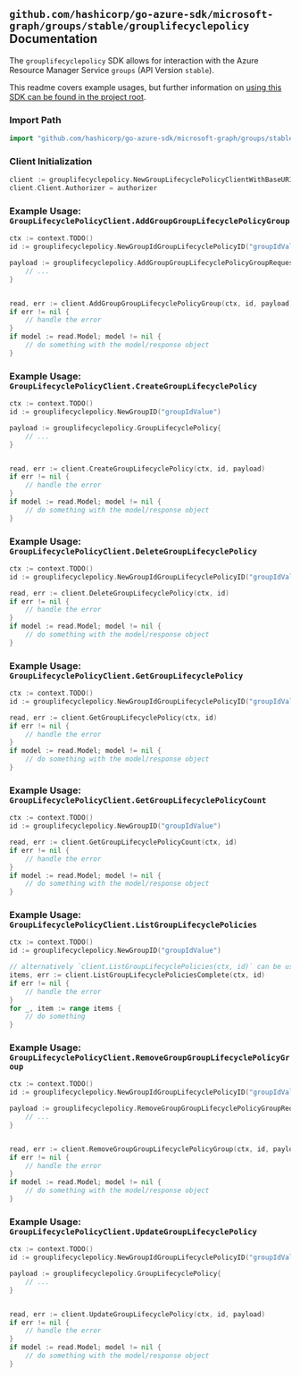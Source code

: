 
## `github.com/hashicorp/go-azure-sdk/microsoft-graph/groups/stable/grouplifecyclepolicy` Documentation

The `grouplifecyclepolicy` SDK allows for interaction with the Azure Resource Manager Service `groups` (API Version `stable`).

This readme covers example usages, but further information on [using this SDK can be found in the project root](https://github.com/hashicorp/go-azure-sdk/tree/main/docs).

### Import Path

```go
import "github.com/hashicorp/go-azure-sdk/microsoft-graph/groups/stable/grouplifecyclepolicy"
```


### Client Initialization

```go
client := grouplifecyclepolicy.NewGroupLifecyclePolicyClientWithBaseURI("https://management.azure.com")
client.Client.Authorizer = authorizer
```


### Example Usage: `GroupLifecyclePolicyClient.AddGroupGroupLifecyclePolicyGroup`

```go
ctx := context.TODO()
id := grouplifecyclepolicy.NewGroupIdGroupLifecyclePolicyID("groupIdValue", "groupLifecyclePolicyIdValue")

payload := grouplifecyclepolicy.AddGroupGroupLifecyclePolicyGroupRequest{
	// ...
}


read, err := client.AddGroupGroupLifecyclePolicyGroup(ctx, id, payload)
if err != nil {
	// handle the error
}
if model := read.Model; model != nil {
	// do something with the model/response object
}
```


### Example Usage: `GroupLifecyclePolicyClient.CreateGroupLifecyclePolicy`

```go
ctx := context.TODO()
id := grouplifecyclepolicy.NewGroupID("groupIdValue")

payload := grouplifecyclepolicy.GroupLifecyclePolicy{
	// ...
}


read, err := client.CreateGroupLifecyclePolicy(ctx, id, payload)
if err != nil {
	// handle the error
}
if model := read.Model; model != nil {
	// do something with the model/response object
}
```


### Example Usage: `GroupLifecyclePolicyClient.DeleteGroupLifecyclePolicy`

```go
ctx := context.TODO()
id := grouplifecyclepolicy.NewGroupIdGroupLifecyclePolicyID("groupIdValue", "groupLifecyclePolicyIdValue")

read, err := client.DeleteGroupLifecyclePolicy(ctx, id)
if err != nil {
	// handle the error
}
if model := read.Model; model != nil {
	// do something with the model/response object
}
```


### Example Usage: `GroupLifecyclePolicyClient.GetGroupLifecyclePolicy`

```go
ctx := context.TODO()
id := grouplifecyclepolicy.NewGroupIdGroupLifecyclePolicyID("groupIdValue", "groupLifecyclePolicyIdValue")

read, err := client.GetGroupLifecyclePolicy(ctx, id)
if err != nil {
	// handle the error
}
if model := read.Model; model != nil {
	// do something with the model/response object
}
```


### Example Usage: `GroupLifecyclePolicyClient.GetGroupLifecyclePolicyCount`

```go
ctx := context.TODO()
id := grouplifecyclepolicy.NewGroupID("groupIdValue")

read, err := client.GetGroupLifecyclePolicyCount(ctx, id)
if err != nil {
	// handle the error
}
if model := read.Model; model != nil {
	// do something with the model/response object
}
```


### Example Usage: `GroupLifecyclePolicyClient.ListGroupLifecyclePolicies`

```go
ctx := context.TODO()
id := grouplifecyclepolicy.NewGroupID("groupIdValue")

// alternatively `client.ListGroupLifecyclePolicies(ctx, id)` can be used to do batched pagination
items, err := client.ListGroupLifecyclePoliciesComplete(ctx, id)
if err != nil {
	// handle the error
}
for _, item := range items {
	// do something
}
```


### Example Usage: `GroupLifecyclePolicyClient.RemoveGroupGroupLifecyclePolicyGroup`

```go
ctx := context.TODO()
id := grouplifecyclepolicy.NewGroupIdGroupLifecyclePolicyID("groupIdValue", "groupLifecyclePolicyIdValue")

payload := grouplifecyclepolicy.RemoveGroupGroupLifecyclePolicyGroupRequest{
	// ...
}


read, err := client.RemoveGroupGroupLifecyclePolicyGroup(ctx, id, payload)
if err != nil {
	// handle the error
}
if model := read.Model; model != nil {
	// do something with the model/response object
}
```


### Example Usage: `GroupLifecyclePolicyClient.UpdateGroupLifecyclePolicy`

```go
ctx := context.TODO()
id := grouplifecyclepolicy.NewGroupIdGroupLifecyclePolicyID("groupIdValue", "groupLifecyclePolicyIdValue")

payload := grouplifecyclepolicy.GroupLifecyclePolicy{
	// ...
}


read, err := client.UpdateGroupLifecyclePolicy(ctx, id, payload)
if err != nil {
	// handle the error
}
if model := read.Model; model != nil {
	// do something with the model/response object
}
```
